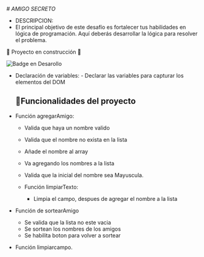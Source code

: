 <em> # AMIGO SECRETO </em>

- DESCRIPCION:
-   El principal objetivo de este desafío es fortalecer tus habilidades en lógica de programación. Aquí deberás desarrollar la lógica para resolver el problema.

  :construction: Proyecto en construcción :construction:
  

![Badge en Desarollo](https://img.shields.io/badge/STATUS-EN%20DESAROLLO-green)

- Declaración de variables: 
      - Declarar las variables para capturar los elementos del DOM

  ## :hammer:Funcionalidades del proyecto

- Función agregarAmigo: 
  - Valida que haya un nombre valido
  - Valida que el nombre no exista en la lista
  - Añade el nombre al array
  - Va agregando los nombres a la lista
  - Valida que la inicial del nombre sea Mayuscula.
 
  - Función limpiarTexto:
     - Limpia el campo, despues de agregar el nombre a la lista

- Función de sortearAmigo
  - Se valida que la lista no este vacia
  - Se sortean los nombres de los amigos
  - Se habilita boton para volver a sortear
    
- Función limpiarcampo.



